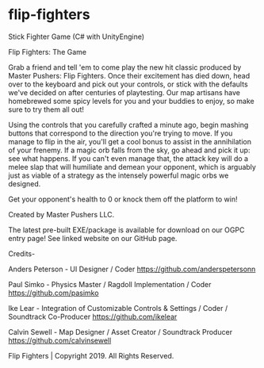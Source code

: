 # flip-fighters
Stick Fighter Game (C# with UnityEngine) 

Flip Fighters: The Game

Grab a friend and tell 'em to come play the new hit classic produced by Master Pushers: Flip Fighters. Once their excitement has died down, head over to the keyboard and pick out your controls, or stick with the defaults we've decided on after centuries of playtesting. Our map artisans have homebrewed some spicy levels for you and your buddies to enjoy, so make sure to try them all out!

Using the controls that you carefully crafted a minute ago, begin mashing buttons that correspond to the direction you're trying to move. If you manage to flip in the air, you'll get a cool bonus to assist in the annihilation of your frenemy. If a magic orb falls from the sky, go ahead and pick it up: see what happens. If you can't even manage that, the attack key will do a melee slap that will humiliate and demean your opponent, which is arguably just as viable of a strategy as the intensely powerful magic orbs we designed.

Get your opponent's health to 0 or knock them off the platform to win!

Created by Master Pushers LLC. 

The latest pre-built EXE/package is available for download on our OGPC entry page! See linked website on our GitHub page.

Credits-

Anders Peterson - UI Designer / Coder https://github.com/anderspetersonn

Paul Simko - Physics Master / Ragdoll Implementation / Coder https://github.com/pasimko

Ike Lear - Integration of Customizable Controls & Settings / Coder / Soundtrack Co-Producer https://github.com/ikelear

Calvin Sewell - Map Designer / Asset Creator / Soundtrack Producer https://github.com/calvinsewell

Flip Fighters | Copyright 2019. All Rights Reserved.
